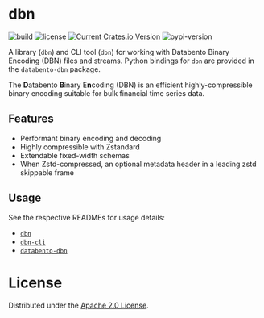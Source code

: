 # dbn

[![build](https://github.com/databento/dbn/actions/workflows/build.yaml/badge.svg)](https://github.com/databento/dbn/actions/workflows/build.yaml)
![license](https://img.shields.io/github/license/databento/dbn?color=blue)
[![Current Crates.io Version](https://img.shields.io/crates/v/dbn.svg)](https://crates.io/crates/dbn)
![pypi-version](https://img.shields.io/pypi/v/databento_dbn)

A library (`dbn`) and CLI tool (`dbn`) for working with Databento Binary
Encoding (DBN) files and streams.
Python bindings for `dbn` are provided in the `databento-dbn` package.

The **D**atabento **B**inary E**n**coding (DBN) is an efficient
highly-compressible binary encoding suitable for bulk financial time series data.

## Features

- Performant binary encoding and decoding
- Highly compressible with Zstandard
- Extendable fixed-width schemas
- When Zstd-compressed, an optional metadata header in a leading zstd skippable frame

## Usage

See the respective READMEs for usage details:
- [`dbn`](rust/dbn/README.md)
- [`dbn-cli`](rust/dbn-cli/README.md)
- [`databento-dbn`](python/README.md)

# License

Distributed under the [Apache 2.0 License](https://www.apache.org/licenses/LICENSE-2.0.html).
